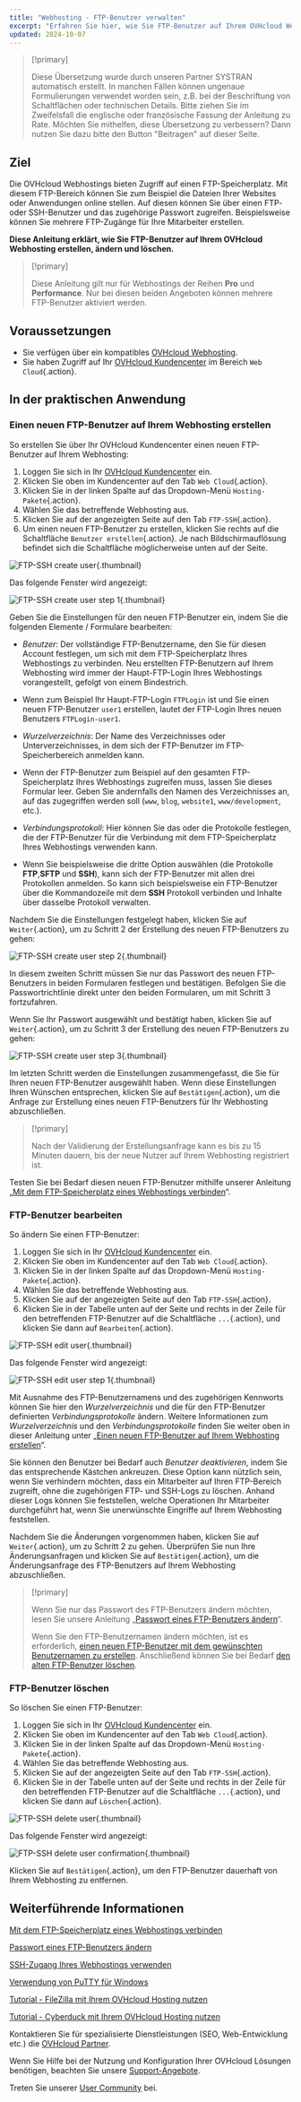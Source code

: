 ```yaml
---
title: "Webhosting - FTP-Benutzer verwalten"
excerpt: "Erfahren Sie hier, wie Sie FTP-Benutzer auf Ihrem OVHcloud Webhosting erstellen, bearbeiten und löschen"
updated: 2024-10-07
---
```


> [!primary]
>
> Diese Übersetzung wurde durch unseren Partner SYSTRAN automatisch erstellt. In manchen Fällen können ungenaue Formulierungen verwendet worden sein, z.B. bei der Beschriftung von Schaltflächen oder technischen Details. Bitte ziehen Sie im Zweifelsfall die englische oder französische Fassung der Anleitung zu Rate. Möchten Sie mithelfen, diese Übersetzung zu verbessern? Dann nutzen Sie dazu bitte den Button "Beitragen" auf dieser Seite.
>

## Ziel

Die OVHcloud Webhostings bieten Zugriff auf einen FTP-Speicherplatz. Mit diesem FTP-Bereich können Sie zum Beispiel die Dateien Ihrer Websites oder Anwendungen online stellen. Auf diesen können Sie über einen FTP- oder SSH-Benutzer und das zugehörige Passwort zugreifen. Beispielsweise können Sie mehrere FTP-Zugänge für Ihre Mitarbeiter erstellen.

**Diese Anleitung erklärt, wie Sie FTP-Benutzer auf Ihrem OVHcloud Webhosting erstellen, ändern und löschen.**

> [!primary]
>
> Diese Anleitung gilt nur für Webhostings der Reihen **Pro** und **Performance**. Nur bei diesen beiden Angeboten können mehrere FTP-Benutzer aktiviert werden.

## Voraussetzungen

- Sie verfügen über ein kompatibles [OVHcloud Webhosting](/links/web/hosting).
- Sie haben Zugriff auf Ihr [OVHcloud Kundencenter](/links/manager) im Bereich `Web Cloud`{.action}.

## In der praktischen Anwendung

### Einen neuen FTP-Benutzer auf Ihrem Webhosting erstellen <a name="create-ftp-user"></a>

So erstellen Sie über Ihr OVHcloud Kundencenter einen neuen FTP-Benutzer auf Ihrem Webhosting:

1. Loggen Sie sich in Ihr [OVHcloud Kundencenter](/links/manager) ein.
2. Klicken Sie oben im Kundencenter auf den Tab `Web Cloud`{.action}.
3. Klicken Sie in der linken Spalte auf das Dropdown-Menü `Hosting-Pakete`{.action}.
4. Wählen Sie das betreffende Webhosting aus.
5. Klicken Sie auf der angezeigten Seite auf den Tab `FTP-SSH`{.action}.
6. Um einen neuen FTP-Benutzer zu erstellen, klicken Sie rechts auf die Schaltfläche `Benutzer erstellen`{.action}. Je nach Bildschirmauflösung befindet sich die Schaltfläche möglicherweise unten auf der Seite.

![FTP-SSH create user](/pages/assets/screens/control_panel/product-selection/web-cloud/web-hosting/ftp-ssh/create-user.png){.thumbnail}

Das folgende Fenster wird angezeigt:

![FTP-SSH create user step 1](/pages/assets/screens/control_panel/product-selection/web-cloud/web-hosting/ftp-ssh/create-user-step-1.png){.thumbnail}

Geben Sie die Einstellungen für den neuen FTP-Benutzer ein, indem Sie die folgenden Elemente / Formulare bearbeiten:

- *Benutzer*: Der vollständige FTP-Benutzername, den Sie für diesen Account festlegen, um sich mit dem FTP-Speicherplatz Ihres Webhostings zu verbinden. Neu erstellten FTP-Benutzern auf Ihrem Webhosting wird immer der Haupt-FTP-Login Ihres Webhostings vorangestellt, gefolgt von einem Bindestrich.
- Wenn zum Beispiel Ihr Haupt-FTP-Login `FTPLogin` ist und Sie einen neuen FTP-Benutzer `user1` erstellen, lautet der FTP-Login Ihres neuen Benutzers `FTPLogin-user1`.

- *Wurzelverzeichnis*: Der Name des Verzeichnisses oder Unterverzeichnisses, in dem sich der FTP-Benutzer im FTP-Speicherbereich anmelden kann.
- Wenn der FTP-Benutzer zum Beispiel auf den gesamten FTP-Speicherplatz Ihres Webhostings zugreifen muss, lassen Sie dieses Formular leer. Geben Sie andernfalls den Namen des Verzeichnisses an, auf das zugegriffen werden soll (`www`, `blog`, `website1`, `www/development`, etc.).

- *Verbindungsprotokoll*: Hier können Sie das oder die Protokolle festlegen, die der FTP-Benutzer für die Verbindung mit dem FTP-Speicherplatz Ihres Webhostings verwenden kann.
- Wenn Sie beispielsweise die dritte Option auswählen (die Protokolle **FTP**,**SFTP** und **SSH**), kann sich der FTP-Benutzer mit allen drei Protokollen anmelden. So kann sich beispielsweise ein FTP-Benutzer über die Kommandozeile mit dem **SSH** Protokoll verbinden und Inhalte über dasselbe Protokoll verwalten.

Nachdem Sie die Einstellungen festgelegt haben, klicken Sie auf `Weiter`{.action}, um zu Schritt 2 der Erstellung des neuen FTP-Benutzers zu gehen:

![FTP-SSH create user step 2](/pages/assets/screens/control_panel/product-selection/web-cloud/web-hosting/ftp-ssh/create-user-step-2.png){.thumbnail}

In diesem zweiten Schritt müssen Sie nur das Passwort des neuen FTP-Benutzers in beiden Formularen festlegen und bestätigen. Befolgen Sie die Passwortrichtlinie direkt unter den beiden Formularen, um mit Schritt 3 fortzufahren.

Wenn Sie Ihr Passwort ausgewählt und bestätigt haben, klicken Sie auf `Weiter`{.action}, um zu Schritt 3 der Erstellung des neuen FTP-Benutzers zu gehen:

![FTP-SSH create user step 3](/pages/assets/screens/control_panel/product-selection/web-cloud/web-hosting/ftp-ssh/create-user-step-3.png){.thumbnail}

Im letzten Schritt werden die Einstellungen zusammengefasst, die Sie für Ihren neuen FTP-Benutzer ausgewählt haben. Wenn diese Einstellungen Ihren Wünschen entsprechen, klicken Sie auf `Bestätigen`{.action}, um die Anfrage zur Erstellung eines neuen FTP-Benutzers für Ihr Webhosting abzuschließen.

> [!primary]
>
> Nach der Validierung der Erstellungsanfrage kann es bis zu 15 Minuten dauern, bis der neue Nutzer auf Ihrem Webhosting registriert ist.

Testen Sie bei Bedarf diesen neuen FTP-Benutzer mithilfe unserer Anleitung „[Mit dem FTP-Speicherplatz eines Webhostings verbinden](/pages/web_cloud/web_hosting/ftp_connection)“.

### FTP-Benutzer bearbeiten

So ändern Sie einen FTP-Benutzer:

1. Loggen Sie sich in Ihr [OVHcloud Kundencenter](/links/manager) ein.
2. Klicken Sie oben im Kundencenter auf den Tab `Web Cloud`{.action}.
3. Klicken Sie in der linken Spalte auf das Dropdown-Menü `Hosting-Pakete`{.action}.
4. Wählen Sie das betreffende Webhosting aus.
5. Klicken Sie auf der angezeigten Seite auf den Tab `FTP-SSH`{.action}.
6. Klicken Sie in der Tabelle unten auf der Seite und rechts in der Zeile für den betreffenden FTP-Benutzer auf die Schaltfläche `...`{.action}, und klicken Sie dann auf `Bearbeiten`{.action}.

![FTP-SSH edit user](/pages/assets/screens/control_panel/product-selection/web-cloud/web-hosting/ftp-ssh/edit-user1.png){.thumbnail}

Das folgende Fenster wird angezeigt:

![FTP-SSH edit user step 1](/pages/assets/screens/control_panel/product-selection/web-cloud/web-hosting/ftp-ssh/modify-a-user-step1.png){.thumbnail}

Mit Ausnahme des FTP-Benutzernamens und des zugehörigen Kennworts können Sie hier den *Wurzelverzeichnis* und die für den FTP-Benutzer definierten *Verbindungsprotokolle* ändern. Weitere Informationen zum *Wurzelverzeichnis* und den *Verbindungsprotokolle* finden Sie weiter oben in dieser Anleitung unter „[Einen neuen FTP-Benutzer auf Ihrem Webhosting erstellen](#create-ftp-user)“.

Sie können den Benutzer bei Bedarf auch *Benutzer deaktivieren*, indem Sie das entsprechende Kästchen ankreuzen. Diese Option kann nützlich sein, wenn Sie verhindern möchten, dass ein Mitarbeiter auf Ihren FTP-Bereich zugreift, ohne die zugehörigen FTP- und SSH-Logs zu löschen. Anhand dieser Logs können Sie feststellen, welche Operationen Ihr Mitarbeiter durchgeführt hat, wenn Sie unerwünschte Eingriffe auf Ihrem Webhosting feststellen.

Nachdem Sie die Änderungen vorgenommen haben, klicken Sie auf `Weiter`{.action}, um zu Schritt 2 zu gehen. Überprüfen Sie nun Ihre Änderungsanfragen und klicken Sie auf `Bestätigen`{.action}, um die Änderungsanfrage des FTP-Benutzers auf Ihrem Webhosting abzuschließen.

> [!primary]
>
> Wenn Sie nur das Passwort des FTP-Benutzers ändern möchten, lesen Sie unsere Anleitung „[Passwort eines FTP-Benutzers ändern](/pages/web_cloud/web_hosting/ftp_change_password)“.
>
> Wenn Sie den FTP-Benutzernamen ändern möchten, ist es erforderlich, [einen neuen FTP-Benutzer mit dem gewünschten Benutzernamen zu erstellen](#create-ftp-user). Anschließend können Sie bei Bedarf [den alten FTP-Benutzer löschen](#delete-ftp-user).

### FTP-Benutzer löschen <a name="delete-ftp-user"></a>

So löschen Sie einen FTP-Benutzer:

1. Loggen Sie sich in Ihr [OVHcloud Kundencenter](/links/manager) ein.
2. Klicken Sie oben im Kundencenter auf den Tab `Web Cloud`{.action}.
3. Klicken Sie in der linken Spalte auf das Dropdown-Menü `Hosting-Pakete`{.action}.
4. Wählen Sie das betreffende Webhosting aus.
5. Klicken Sie auf der angezeigten Seite auf den Tab `FTP-SSH`{.action}.
6. Klicken Sie in der Tabelle unten auf der Seite und rechts in der Zeile für den betreffenden FTP-Benutzer auf die Schaltfläche `...`{.action}, und klicken Sie dann auf `Löschen`{.action}.

![FTP-SSH delete user](/pages/assets/screens/control_panel/product-selection/web-cloud/web-hosting/ftp-ssh/delete-user1.png){.thumbnail}

Das folgende Fenster wird angezeigt:

![FTP-SSH delete user confirmation](/pages/assets/screens/control_panel/product-selection/web-cloud/web-hosting/ftp-ssh/delete-user1-confirmation.png){.thumbnail}

Klicken Sie auf `Bestätigen`{.action}, um den FTP-Benutzer dauerhaft von Ihrem Webhosting zu entfernen.

## Weiterführende Informationen

[Mit dem FTP-Speicherplatz eines Webhostings verbinden](/pages/web_cloud/web_hosting/ftp_connection)

[Passwort eines FTP-Benutzers ändern](/pages/web_cloud/web_hosting/ftp_change_password)

[SSH-Zugang Ihres Webhostings verwenden](/pages/web_cloud/web_hosting/ssh_on_webhosting)

[Verwendung von PuTTY für Windows](/pages/web_cloud/web_hosting/ssh_using_putty_on_windows)

[Tutorial - FileZilla mit Ihrem OVHcloud Hosting nutzen](/pages/web_cloud/web_hosting/ftp_filezilla_user_guide)

[Tutorial - Cyberduck mit Ihrem OVHcloud Hosting nutzen](/pages/web_cloud/web_hosting/ftp_cyberduck_user_guide_on_mac)

Kontaktieren Sie für spezialisierte Dienstleistungen (SEO, Web-Entwicklung etc.) die [OVHcloud Partner](/links/partner).

Wenn Sie Hilfe bei der Nutzung und Konfiguration Ihrer OVHcloud Lösungen benötigen, beachten Sie unsere [Support-Angebote](/links/support).

Treten Sie unserer [User Community](/links/community) bei.
